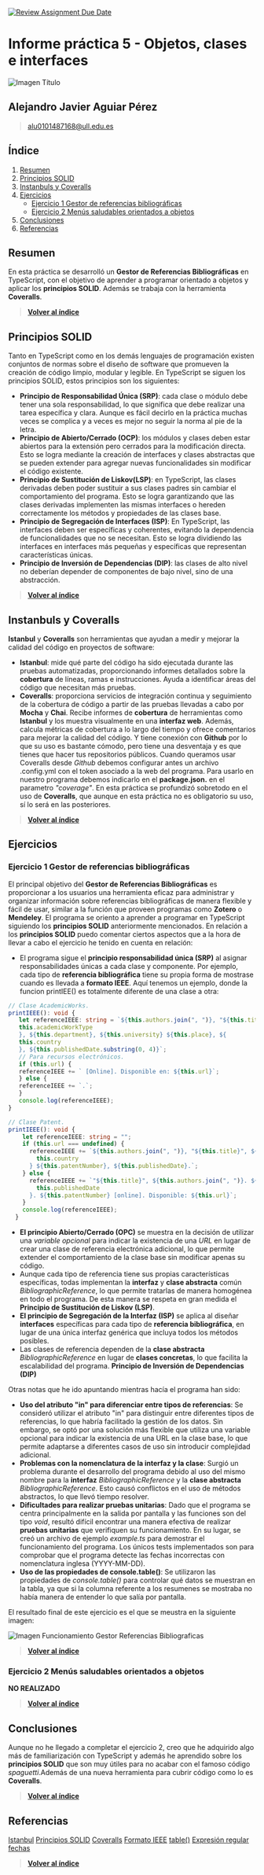 [![Review Assignment Due Date](https://classroom.github.com/assets/deadline-readme-button-24ddc0f5d75046c5622901739e7c5dd533143b0c8e959d652212380cedb1ea36.svg)](https://classroom.github.com/a/FvgIFuXc)

# Informe práctica 5 - Objetos, clases e interfaces

![Imagen Título](images/imagen_titulo.png)

## Alejandro Javier Aguiar Pérez
> [alu0101487168@ull.edu.es](mailto:alu0101487168@ull.edu.es)

## Índice
1. [Resumen](#resumen)
2. [Principios SOLID](#principios-solid)
3. [Instanbuls y Coveralls](#instanbuls-y-coveralls)
4. [Ejercicios](#ejercicios)
   - [Ejercicio 1 Gestor de referencias bibliográficas](#ejercicio-1-gestor-de-referencias-bibliográficas)
   - [Ejercicio 2 Menús saludables orientados a objetos](#ejercicio-2-menús-saludables-orientados-a-objetos)
5. [Conclusiones](#conclusiones)
6. [Referencias](#referencias)

## Resumen
En esta práctica se desarrolló un **Gestor de Referencias Bibliográficas** en TypeScript, con el objetivo de aprender a programar orientado a objetos y aplicar los **principios SOLID**. Además se trabaja con la herramienta **Coveralls**.

> **[Volver al índice](#índice)**

## Principios SOLID
Tanto en TypeScript como en los demás lenguajes de programación existen conjuntos de normas sobre el diseño de software que promueven la creación de código limpio, modular y legible. En TypeScript se siguen los principios SOLID, estos principios son los siguientes:
- **Principio de Responsabilidad Única (SRP)**: cada clase o módulo debe tener una sola responsabilidad, lo que significa que debe realizar una tarea específica y clara. Aunque es fácil decirlo en la práctica muchas veces se complica y a veces es mejor no seguir la norma al pie de la letra.
- **Principio de Abierto/Cerrado (OCP)**: los módulos y clases deben estar abiertos para la extensión pero cerrados para la modificación directa. Esto se logra mediante la creación de interfaces y clases abstractas que se pueden extender para agregar nuevas funcionalidades sin modificar el código existente.
- **Principio de Sustitución de Liskov(LSP)**: en TypeScript, las clases derivadas deben poder sustituir a sus clases padres sin cambiar el comportamiento del programa. Esto se logra garantizando que las clases derivadas implementen las mismas interfaces o hereden correctamente los métodos y propiedades de las clases base.
- **Principio de Segregación de Interfaces (ISP)**: En TypeScript, las interfaces deben ser específicas y coherentes, evitando la dependencia de funcionalidades que no se necesitan. Esto se logra dividiendo las interfaces en interfaces más pequeñas y específicas que representan características únicas.
- **Principio de Inversión de Dependencias (DIP)**: las clases de alto nivel no deberían depender de componentes de bajo nivel, sino de una abstracción.

> **[Volver al índice](#índice)**

## Instanbuls y Coveralls
**Istanbul** y **Coveralls** son herramientas que ayudan a medir y mejorar la calidad del código en proyectos de software:
- **Istanbul**: mide qué parte del código ha sido ejecutada durante las pruebas automatizadas, proporcionando informes detallados sobre la **cobertura** de líneas, ramas e instrucciones. Ayuda a identificar áreas del código que necesitan más pruebas.
- **Coveralls**: proporciona servicios de integración continua y seguimiento de la cobertura de código a partir de las pruebas llevadas a cabo por **Mocha** y **Chai**. Recibe informes de **cobertura** de herramientas como **Istanbul** y los muestra visualmente en una **interfaz web**. Además, calcula métricas de cobertura a lo largo del tiempo y ofrece comentarios para mejorar la calidad del código. Y tiene conexión con **Github** por lo que su uso es bastante cómodo, pero tiene una desventaja y es que tienes que hacer tus repositorios públicos. Cuando queramos usar Coveralls desde *Github* debemos configurar antes un archivo .config.yml con el token asociado a la web del programa. Para usarlo en nuestro programa debemos indicarlo en el **package.json.** en el parametro *"coverage"*.
En esta práctica se profundizó sobretodo en el uso de **Coveralls**, que aunque en esta práctica no es obligatorio su uso, sí lo será en las posteriores.

> **[Volver al índice](#índice)**

## Ejercicios
### Ejercicio 1 Gestor de referencias bibliográficas
El principal objetivo del **Gestor de Referencias Bibliográficas** es proporcionar a los usuarios una herramienta eficaz para administrar y organizar información sobre referencias bibliográficas de manera flexible y fácil de usar, similar a la función que proveen programas como **Zotero** o **Mendeley**. El programa se oriento a aprender a programar en TypeScript siguiendo los **principios SOLID** anteriormente mencionados. En relación a los **principios SOLID** puedo comentar ciertos aspectos que a la hora de llevar a cabo el ejercicio he tenido en cuenta en relación:
- El programa sigue el **principio responsabilidad única (SRP)** al asignar responsabilidades únicas a cada clase y componente. Por ejemplo, cada tipo de **referencia bibliográfica** tiene su propia forma de mostrase cuando es llevada a **formato IEEE**. Aquí tenemos un ejemplo, donde la funcion printIEE() es totalmente diferente de una clase a otra:
```ts
// Clase AcademicWorks.
printIEEE(): void {
   let referenceIEEE: string = `${this.authors.join(", ")}, "${this.title}", ${
   this.academicWorkType
   }, ${this.department}, ${this.university} ${this.place}, ${
   this.country
   }, ${this.publishedDate.substring(0, 4)}`;
   // Para recursos electrónicos.
   if (this.url) {
   referenceIEEE += ` [Online]. Disponible en: ${this.url}`;
   } else {
   referenceIEEE += `.`;
   }
   console.log(referenceIEEE);
}

// Clase Patent.
printIEEE(): void {
    let referenceIEEE: string = "";
    if (this.url === undefined) {
      referenceIEEE += `${this.authors.join(", ")}, "${this.title}", ${
        this.country
      } ${this.patentNumber}, ${this.publishedDate}.`;
    } else {
      referenceIEEE += `"${this.title}", ${this.authors.join(", ")}. ${
        this.publishedDate
      }. ${this.patentNumber} [online]. Disponible: ${this.url}`;
    }
    console.log(referenceIEEE);
  }
```
- **El principio Abierto/Cerrado (OPC)** se muestra en la decisión de utilizar una *variable opcional* para indicar la existencia de una *URL* en lugar de crear una clase de referencia electrónica adicional, lo que permite extender el comportamiento de la clase base sin modificar apenas su código.
- Aunque cada tipo de referencia tiene sus propias características específicas, todas implementan la **interfaz** y **clase abstracta** común *BibliographicReference*, lo que permite tratarlas de manera homogénea en todo el programa. De esta manera se respeta en gran medida el **Principio de Sustitución de Liskov (LSP)**.
- **El principio de Segregación de la Interfaz (ISP)** se aplica al diseñar **interfaces** específicas para cada tipo de **referencia bibliográfica**, en lugar de una única interfaz genérica que incluya todos los métodos posibles.
- Las clases de referencia dependen de la **clase abstracta** *BibliographicReference* en lugar de **clases concretas**, lo que facilita la escalabilidad del programa. **Principio de Inversión de Dependencias (DIP)**

Otras notas que he ido apuntando mientras hacía el programa han sido:
- **Uso del atributo "in" para diferenciar entre tipos de referencias**: Se consideró utilizar el atributo "in" para distinguir entre diferentes tipos de referencias, lo que habría facilitado la gestión de los datos. Sin embargo, se optó por una solución más flexible que utiliza una variable opcional para indicar la existencia de una URL en la clase base, lo que permite adaptarse a diferentes casos de uso sin introducir complejidad adicional.
- **Problemas con la nomenclatura de la interfaz y la clase**: Surgió un problema durante el desarrollo del programa debido al uso del mismo nombre para la **interfaz** *BibliographicReference* y la **clase abstracta** *BibliographicReference*. Esto causó conflictos en el uso de métodos abstractos, lo que llevó tiempo resolver.
- **Dificultades para realizar pruebas unitarias**: Dado que el programa se centra principalmente en la salida por pantalla y las funciones son del tipo *void*, resultó difícil encontrar una manera efectiva de realizar **pruebas unitarias** que verifiquen su funcionamiento. En su lugar, se creó un archivo de ejemplo *example.ts* para demostrar el funcionamiento del programa. Los únicos tests implementados son para comprobar que el programa detecte las fechas incorrectas con nomenclatura inglesa (YYYY-MM-DD).
- **Uso de las propiedades de console.table()**: Se utilizaron las propiedades de *console.table()* para controlar qué datos se muestran en la tabla, ya que si la columna referente a los resumenes se mostraba no había manera de entender lo que salía por pantalla.

El resultado final de este ejercicio es el que se meustra en la siguiente imagen:

![Imagen Funcionamiento Gestor Referencias Bibliograficas](images/Funcionamiento_Tablas_e_IEEE_Ejercicio_1.png)

> **[Volver al índice](#índice)**

### Ejercicio 2 Menús saludables orientados a objetos
**NO REALIZADO**

> **[Volver al índice](#índice)**

## Conclusiones
Aunque no he llegado a completar el ejercicio 2, creo que he adquirido algo más de familiarización con TypeScript y además he aprendido sobre los **principios SOLID** que son muy útiles para no acabar con el famoso código *spaguetti*.Además de una nueva herramienta para cubrir código como lo es **Coveralls**.

> **[Volver al índice](#índice)**

## Referencias
[Istanbul](#https://istanbul.js.org)
[Principios SOLID](#https://samueleresca.net/solid-principles-using-typescript/)
[Coveralls](https://coveralls.io/repos/new)
[Formato IEEE](https://ull-es.libguides.com/c.php?g=674761&p=4808130) 
[table()](https://developer.mozilla.org/es/docs/Web/API/console/table_static)
[Expresión regular fechas](https://w3.unpocodetodo.info/utiles/regex-ejemplos.php?type=fechas)

> **[Volver al índice](#índice)**